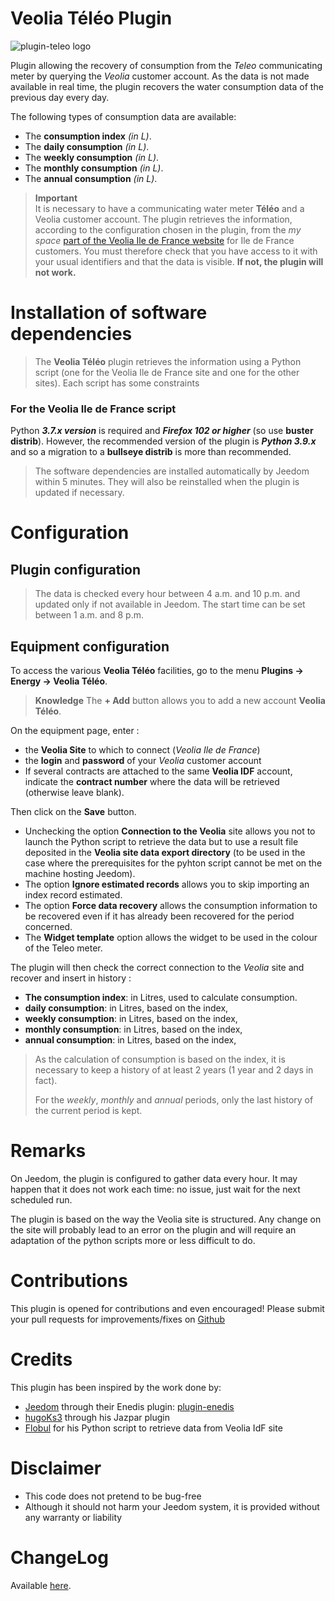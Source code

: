 # Veolia Téléo Plugin
![plugin-teleo logo](https://aegis940.github.io/plugin-teleo/assets/images/logo.png)

Plugin allowing the recovery of consumption from the *Teleo* communicating meter by querying the *Veolia* customer account. As the data is not made available in real time, the plugin recovers the water consumption data of the previous day every day. 

The following types of consumption data are available:
- The **consumption index** *(in L)*.
- The **daily consumption** *(in L)*.
- The **weekly consumption** *(in L)*.
- The **monthly consumption** *(in L)*.
- The **annual consumption** *(in L)*.

>**Important**      
> It is necessary to have a communicating water meter **Téléo** and a Veolia customer account. The plugin retrieves the information, according to the configuration chosen in the plugin, from the *my space* <a href="https://www.vedif.eau.veolia.fr/" target="_blank">part of the Veolia Ile de France website</a> for Ile de France customers. You must therefore check that you have access to it with your usual identifiers and that the data is visible. **If not, the plugin will not work.**

# Installation of software dependencies

> The **Veolia Téléo** plugin retrieves the information using a Python script (one for the Veolia Ile de France site and one for the other sites).
> Each script has some constraints

### For the Veolia Ile de France script
Python ***3.7.x version*** is required and ***Firefox 102 or higher*** (so use **buster distrib**). However, the recommended version of the plugin is ***Python 3.9.x*** and so a migration to a **bullseye distrib** is more than recommended.


> The software dependencies are installed automatically by Jeedom within 5 minutes. They will also be reinstalled when the plugin is updated if necessary.

# Configuration

## Plugin configuration

> The data is checked every hour between 4 a.m. and 10 p.m. and updated only if not available in Jeedom. The start time can be set between 1 a.m. and 8 p.m.

## Equipment configuration

To access the various **Veolia Téléo** facilities, go to the menu **Plugins → Energy → Veolia Téléo**.

> **Knowledge**
> The **+ Add** button allows you to add a new account **Veolia Téléo**.

On the equipment page, enter :

- the **Veolia Site** to which to connect (*Veolia Ile de France*)
- the **login** and **password** of your *Veolia* customer account 
- If several contracts are attached to the same **Veolia IDF** account, indicate the **contract number** where the data will be retrieved (otherwise leave blank).

Then click on the **Save** button.

- Unchecking the option **Connection to the Veolia** site allows you not to launch the Python script to retrieve the data but to use a result file deposited in the **Veolia site data export directory** (to be used in the case where the prerequisites for the pyhton script cannot be met on the machine hosting Jeedom).
- The option **Ignore estimated records** allows you to skip importing an index record estimated.
- The option **Force data recovery** allows the consumption information to be recovered even if it has already been recovered for the period concerned.
- The **Widget template** option allows the widget to be used in the colour of the Teleo meter.

The plugin will then check the correct connection to the *Veolia* site and recover and insert in history :
- **The consumption index**: in Litres, used to calculate consumption.
- **daily consumption**: in Litres, based on the index,
- **weekly consumption**: in Litres, based on the index,
- **monthly consumption**: in Litres, based on the index,
- **annual consumption**: in Litres, based on the index,

> As the calculation of consumption is based on the index, it is necessary to keep a history of at least 2 years (1 year and 2 days in fact). 
>
> For the *weekly*, *monthly* and *annual* periods, only the last history of the current period is kept.


# Remarks

On Jeedom, the plugin is configured to gather data every hour. It may happen that it does not work each time: no issue, just wait for the next scheduled run.

The plugin is based on the way the Veolia site is structured. Any change on the site will probably lead to an error on the plugin and will require an adaptation of the python scripts more or less difficult to do.

# Contributions

This plugin is opened for contributions and even encouraged! Please submit your pull requests for improvements/fixes on <a href="https://github.com/Aegis940/plugin-teleo" target="_blank">Github</a>

# Credits

This plugin has been inspired by the work done by:

- [Jeedom](https://github.com/jeedom)  through their Enedis plugin:  [plugin-enedis](https://github.com/jeedom/plugin-enedis)
- [hugoKs3](https://github.com/hugoKs3/plugin-jazpar) through his Jazpar plugin
- [Flobul](https://github.com/Flobul/conso_veolia) for his Python script to retrieve data from Veolia IdF site


# Disclaimer

-   This code does not pretend to be bug-free
-   Although it should not harm your Jeedom system, it is provided without any warranty or liability

# ChangeLog
Available [here](./changelog.md).
